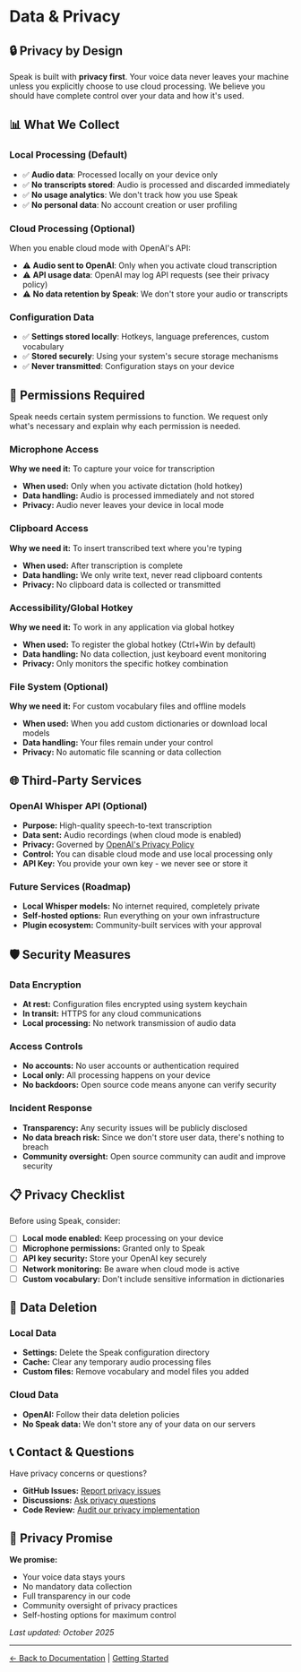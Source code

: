 # Data & Privacy

## 🔒 Privacy by Design

Speak is built with **privacy first**. Your voice data never leaves your machine unless you explicitly choose to use cloud processing. We believe you should have complete control over your data and how it's used.

## 📊 What We Collect

### Local Processing (Default)
- ✅ **Audio data**: Processed locally on your device only
- ✅ **No transcripts stored**: Audio is processed and discarded immediately
- ✅ **No usage analytics**: We don't track how you use Speak
- ✅ **No personal data**: No account creation or user profiling

### Cloud Processing (Optional)
When you enable cloud mode with OpenAI's API:
- ⚠️ **Audio sent to OpenAI**: Only when you activate cloud transcription
- ⚠️ **API usage data**: OpenAI may log API requests (see their privacy policy)
- ⚠️ **No data retention by Speak**: We don't store your audio or transcripts

### Configuration Data
- ✅ **Settings stored locally**: Hotkeys, language preferences, custom vocabulary
- ✅ **Stored securely**: Using your system's secure storage mechanisms
- ✅ **Never transmitted**: Configuration stays on your device

## 🔑 Permissions Required

Speak needs certain system permissions to function. We request only what's necessary and explain why each permission is needed.

### Microphone Access
**Why we need it:** To capture your voice for transcription
- **When used:** Only when you activate dictation (hold hotkey)
- **Data handling:** Audio is processed immediately and not stored
- **Privacy:** Audio never leaves your device in local mode

### Clipboard Access
**Why we need it:** To insert transcribed text where you're typing
- **When used:** After transcription is complete
- **Data handling:** We only write text, never read clipboard contents
- **Privacy:** No clipboard data is collected or transmitted

### Accessibility/Global Hotkey
**Why we need it:** To work in any application via global hotkey
- **When used:** To register the global hotkey (Ctrl+Win by default)
- **Data handling:** No data collection, just keyboard event monitoring
- **Privacy:** Only monitors the specific hotkey combination

### File System (Optional)
**Why we need it:** For custom vocabulary files and offline models
- **When used:** When you add custom dictionaries or download local models
- **Data handling:** Your files remain under your control
- **Privacy:** No automatic file scanning or data collection

## 🌐 Third-Party Services

### OpenAI Whisper API (Optional)
- **Purpose:** High-quality speech-to-text transcription
- **Data sent:** Audio recordings (when cloud mode is enabled)
- **Privacy:** Governed by [OpenAI's Privacy Policy](https://openai.com/privacy/)
- **Control:** You can disable cloud mode and use local processing only
- **API Key:** You provide your own key - we never see or store it

### Future Services (Roadmap)
- **Local Whisper models:** No internet required, completely private
- **Self-hosted options:** Run everything on your own infrastructure
- **Plugin ecosystem:** Community-built services with your approval

## 🛡️ Security Measures

### Data Encryption
- **At rest:** Configuration files encrypted using system keychain
- **In transit:** HTTPS for any cloud communications
- **Local processing:** No network transmission of audio data

### Access Controls
- **No accounts:** No user accounts or authentication required
- **Local only:** All processing happens on your device
- **No backdoors:** Open source code means anyone can verify security

### Incident Response
- **Transparency:** Any security issues will be publicly disclosed
- **No data breach risk:** Since we don't store user data, there's nothing to breach
- **Community oversight:** Open source community can audit and improve security

## 📋 Privacy Checklist

Before using Speak, consider:

- [ ] **Local mode enabled:** Keep processing on your device
- [ ] **Microphone permissions:** Granted only to Speak
- [ ] **API key security:** Store your OpenAI key securely
- [ ] **Network monitoring:** Be aware when cloud mode is active
- [ ] **Custom vocabulary:** Don't include sensitive information in dictionaries

## 🔄 Data Deletion

### Local Data
- **Settings:** Delete the Speak configuration directory
- **Cache:** Clear any temporary audio processing files
- **Custom files:** Remove vocabulary and model files you added

### Cloud Data
- **OpenAI:** Follow their data deletion policies
- **No Speak data:** We don't store any of your data on our servers

## 📞 Contact & Questions

Have privacy concerns or questions?

- **GitHub Issues:** [Report privacy issues](https://github.com/yourusername/speak/issues)
- **Discussions:** [Ask privacy questions](https://github.com/yourusername/speak/discussions)
- **Code Review:** [Audit our privacy implementation](https://github.com/yourusername/speak)

## 📜 Privacy Promise

**We promise:**
- Your voice data stays yours
- No mandatory data collection
- Full transparency in our code
- Community oversight of privacy practices
- Self-hosting options for maximum control

*Last updated: October 2025*

---

[← Back to Documentation](./) | [Getting Started](./getting-started.md)